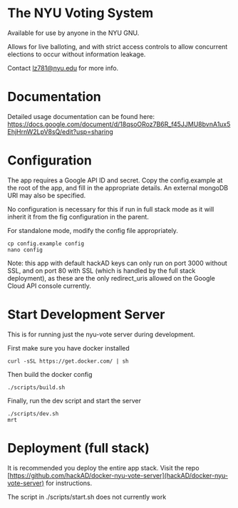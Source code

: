 The NYU Voting System
=====================

Available for use by anyone in the NYU GNU.

Allows for live balloting, and with strict access controls to
allow concurrent elections to occur without information leakage.

Contact lz781@nyu.edu for more info.

Documentation
============

Detailed usage documentation can be found here:
https://docs.google.com/document/d/18qsoORoz7B6R_f45JJMU8bvnA1ux5EhjHrnW2LpV8sQ/edit?usp=sharing

Configuration
=============

The app requires a Google API ID and secret. Copy the config.example
at the root of the app, and fill in the appropriate details. An external
mongoDB URI may also be specified.

No configuration is necessary for this if run in full stack mode as it
will inherit it from the fig configuration in the parent.

For standalone mode, modify the config file appropriately.

```
cp config.example config
nano config
```

Note: this app with default hackAD keys can only run on port 3000
without SSL, and on port 80 with SSL (which is handled by the full
stack deployment), as these are the only redirect_uris allowed on
the Google Cloud API console currently.

Start Development Server
=========

This is for running just the nyu-vote server during development.

First make sure you have docker installed

```
curl -sSL https://get.docker.com/ | sh
```

Then build the docker config

```
./scripts/build.sh
```

Finally, run the dev script and start the server

```
./scripts/dev.sh
mrt
```

Deployment (full stack)
=========

It is recommended you deploy the entire app stack. Visit the repo 
[https://github.com/hackAD/docker-nyu-vote-server](hackAD/docker-nyu-vote-server)
for instructions.

The script in ./scripts/start.sh does not currently work
